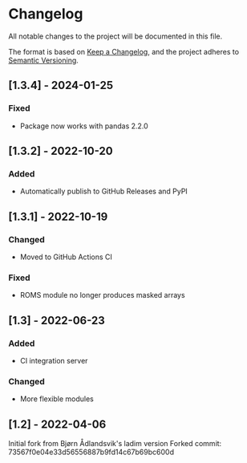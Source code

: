 # Changelog

All notable changes to the project will be documented in this file.

The format is based on [Keep a Changelog](https://keepachangelog.com/en/1.0.0/),
and the project adheres to [Semantic Versioning](https://semver.org/spec/v2.0.0.html).

## [1.3.4] - 2024-01-25
### Fixed
- Package now works with pandas 2.2.0


## [1.3.2] - 2022-10-20
### Added
- Automatically publish to GitHub Releases and PyPI


## [1.3.1] - 2022-10-19
### Changed
- Moved to GitHub Actions CI
### Fixed
- ROMS module no longer produces masked arrays


## [1.3] - 2022-06-23
### Added
- CI integration server
### Changed
- More flexible modules


## [1.2] - 2022-04-06


Initial fork from Bjørn Ådlandsvik's ladim version
Forked commit: 73567f0e04e33d56556887b9fd14c67b69bc600d
